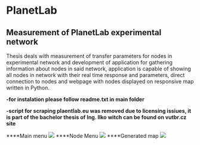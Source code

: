 # PlanetLab

## Measurement of PlanetLab experimental network


Thesis deals with measurement of transfer parameters for nodes in experimental network and development of application for gathering information about nodes in said network, application is capable of showing all nodes in network with their real time response and parameters, direct connection to nodes and webpage with nodes displayed on responsive map written in Python.

**-for instalation please follow readme.txt in main folder**

**-script for scraping plaentlab.eu was removed due to licensing issiues, it is part of the bachelor thesis of Ing. Ilko witch can be found on vutbr.cz site**

****Main menu
![]({{site.baseurl}}/https://ctrlv.sk/oGne)
****Node Menu
![]({{site.baseurl}}/https://ctrlv.sk/oenh)
****Generated map
![]({{site.baseurl}}/https://ctrlv.sk/7KU3)
